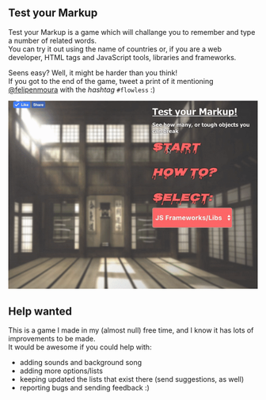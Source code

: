 ## Test your Markup

Test your Markup is a game which will challange you to remember and type a number of related words.  
You can try it out using the name of countries or, if you are a web developer, HTML tags and JavaScript tools, libraries and frameworks.

Seens easy? Well, it might be harder than you think!  
If you got to the end of the game, tweet a print of it mentioning [@felipenmoura](https://twitter.com/felipenmoura) with the _hashtag_ `#flowless` :)

![Animated demo](https://github.com/felipenmoura/test-your-markup/blob/master/images/animation-demo.gif?raw=true)

## Help wanted

This is a game I made in my (almost null) free time, and I know it has lots of improvements to be made.  
It would be awesome if you could help with:

- adding sounds and background song
- adding more options/lists
- keeping updated the lists that exist there (send suggestions, as well)
- reporting bugs and sending feedback :)

